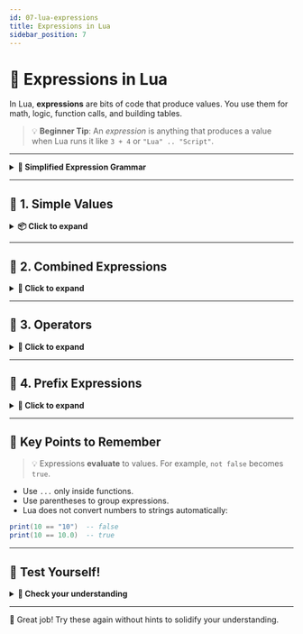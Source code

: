 ```yaml
---
id: 07-lua-expressions
title: Expressions in Lua
sidebar_position: 7
---
```


# 🧠 Expressions in Lua

In Lua, **expressions** are bits of code that produce values. You use them for math, logic, function calls, and building tables.

> 💡 **Beginner Tip**: An *expression* is anything that produces a value when Lua runs it like `3 + 4` or `"Lua" .. "Script"`.

---

<details>
<summary><strong>📘 Simplified Expression Grammar</strong></summary>

Lua expressions follow this basic grammar:

```ebnf
exp ::= prefixexp
      | nil | false | true
      | Numeral | LiteralString
      | functiondef | tableconstructor
      | ...
      | exp binop exp
      | unop exp

prefixexp ::= var | functioncall | (‘exp’)
````

</details>

---

## 🧩 1. Simple Values

<details>
<summary><strong>📦 Click to expand</strong></summary>

These are basic values you can write in Lua:

```lua
local x = nil          -- no value
local flag = true      -- Boolean
local count = 42       -- integer
local pi = 3.14        -- float
local name = "Lua"     -- string
```

You can write strings using:

* Single quotes: `'hello'`
* Double quotes: `"hello"`
* Long brackets: `[[multi-line text]]`

> 💡 **Beginner Tip**: `nil` means no value. `"Lua"` is a string.

</details>

---

## 🧩 2. Combined Expressions

<details>
<summary><strong>🔧 Click to expand</strong></summary>

You can combine expressions to define functions, create tables, or handle flexible input.

## Function Definition

```lua
local square = function(x)
  return x * x
end
```

## Table Creation

```lua
local person = { name = "Ada", age = 28 }
local list = { 10, 20, 30 }
```

## Varargs (Flexible Arguments)

```lua
local function sum(...)
  local total = 0
  for _, n in ipairs({...}) do
    total = total + n
  end
  return total
end
```

> 💡 **Beginner Tip**: The `...` lets a function accept any number of arguments.

</details>

---

## 🧩 3. Operators

<details>
<summary><strong>🧮 Click to expand</strong></summary>

## Binary Operators

```lua
local sum = 3 + 4               -- 7
local area = 5 * 5              -- 25
local same = (5 == 5)           -- true
local logic = true or false     -- true
local name = "Lua" .. "Script"  -- "LuaScript"
```

## Unary Operators

```lua
local neg = -5               -- -5
local len = #"Hello"         -- 5
local nottrue = not true     -- false
local inverted = ~0x0F       -- bitwise NOT
```

> 💡 **Beginner Tip**: Unary means one value (`-5`). Binary means two values (`3 + 4`).

</details>

---

## 🧩 4. Prefix Expressions

<details>
<summary><strong>🧩 Click to expand</strong></summary>

These start with a variable, a function call, or a grouped expression:

```lua
local x = 5
print(x)
local result = (2 + 3) * 4  -- (5) * 4 = 20
```

> 💡 **Beginner Tip**: Use parentheses `()` to control the order of operations.

</details>

---

## 🧠 Key Points to Remember

> 💡 Expressions **evaluate** to values. For example, `not false` becomes `true`.

* Use `...` only inside functions.
* Use parentheses to group expressions.
* Lua does not convert numbers to strings automatically:

```lua
print(10 == "10")  -- false
print(10 == 10.0)  -- true
```

---

## 🧪 Test Yourself!

<details>
<summary><strong>📘 Check your understanding</strong></summary>

**1. Which of these is a valid unary expression?**

A. `-x`
B. `x + 1`
C. `x = 5`
D. `x and y`

<details>
<summary>💡 Show Answer</summary>

✅ **Answer**: A
🧠 **Why?** It uses a unary operator on a single value.

</details>

---

**2. What does `#{1, 2, 3}` return?**

A. `3`
B. `2`
C. `nil`
D. `1`

<details>
<summary>💡 Show Answer</summary>

✅ **Answer**: A
🧠 **Why?** `#` returns the number of list elements.

</details>

---

**3. Which one creates a table?**

A. `{}`
B. `[]`
C. `()`
D. `nil`

<details>
<summary>💡 Show Answer</summary>

✅ **Answer**: A
🧠 **Why?** `{}` creates a table. The others don’t.

</details>

---

**4. True or False: The `#` operator counts items in a table.**

<details>
<summary>💡 Show Answer</summary>

✅ **Answer**: True
🧠 **Why?** It returns the count of list-style elements.

</details>

---

**5. True or False: `()` creates a new table.**

<details>
<summary>💡 Show Answer</summary>

❌ **Answer**: False
🧠 **Why?** `()` groups expressions—it doesn’t create anything.

</details>

---

**6. Fill in the blank: The operator used to join two strings is `__`.**

<details>
<summary>💡 Show Answer</summary>

✅ **Answer**: `..`
🧠 **Why?** Use `..` to concatenate strings.

</details>

---

**7. Fill in the blank: The expression `not false` evaluates to `__`.**

<details>
<summary>💡 Show Answer</summary>

✅ **Answer**: `true`
🧠 **Why?** `not` inverts the Boolean value.

</details>

</details>

---

🎉 Great job! Try these again without hints to solidify your understanding.
